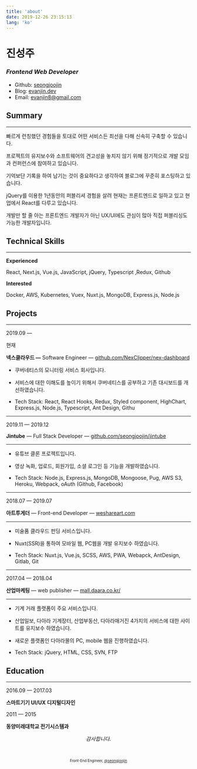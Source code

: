 ```yaml
---
title: 'about'
date: 2019-12-26 23:15:13
lang: 'ko'
---
```


# 진성주

### _Frontend Web Developer_

- Github: [seongjoojin](https://github.com/seongjoojin)
- Blog: [evanjin.dev](https://evanjin.dev/)
- Email: evanjin8@gmail.com

## Summary

---

빠르게 런칭했던 경험들을 토대로 어떤 서비스든 최선을 다해 신속히 구축할 수 있습니다.

프로젝트의 유지보수와 소프트웨어의 견고성을 놓치지 않기 위해 정기적으로 개발 모임과 컨퍼런스에 참여하고 있습니다.

기억보단 기록을 하여 남기는 것이 중요하다고 생각하여 블로그에 꾸준히 포스팅하고 있습니다.

jQuery를 이용한 1년동안의 퍼블리셔 경험을 살려 현재는 프론트엔드로 일하고 있고 현업에서 React를 다루고 있습니다.

개발만 할 줄 아는 프론트엔드 개발자가 아닌 UX/UI에도 관심이 많아 직접 퍼블리싱도 가능한 개발자입니다.

## Technical Skills

---

**Experienced**

React, Next.js, Vue.js, JavaScript, jQuery, Typescript ,Redux, Github

**Interested**

Docker, AWS, Kubernetes, Vuex, Nuxt.js, MongoDB, Express.js, Node.js

## Projects

---

2019.09 —

현재

**넥스클라우드 —** Software Engineer — [github.com/NexClipper/nex-dashboard](https://github.com/NexClipper/nex-dashboard)

- 쿠버네티스의 모니터링 서비스 회사입니다.
- 서비스에 대한 이해도를 높이기 위해서 쿠버네티스를 공부하고 기존 대시보드를 개선하였습니다.

- Tech Stack: React, React Hooks, Redux, Styled component, HighChart, Express.js, Node.js, Typescript, Ant Design, Githu

---

2019.11 — 2019.12

**Jintube** — Full Stack Developer — [github.com/seongjoojin/jintube](https://github.com/seongjoojin/jintube)

---

- 유튜브 클론 프로젝트입니다.
- 영상 녹화, 업로드, 회원가입, 소셜 로그인 등 기능을 개발하였습니다.

- Tech Stack: Node.js, Express.js, MongoDB, Mongoose, Pug, AWS S3, Heroku, Webpack, oAuth (Github, Facebook)

---

2018.07 — 2019.07

**아트투게더** — Front-end Developer — [weshareart.com](https://www.weshareart.com)

---

- 미술품 클라우드 펀딩 서비스입니다.
- Nuxt(SSR)을 통하여 모바일 웹, PC웹을 개발 유지보수 하였습니다.

- Tech Stack: Nuxt.js, Vue.js, SCSS, AWS, PWA, Webapck, AntDesign, Gitlab, Git

---

2017.04 — 2018.04

**산업마케팅** — web publisher — [mall.daara.co.kr/](http://mall.daara.co.kr/)

---

- 기계 거래 플랫폼이 주요 서비스입니다.
- 산업일보, 다아라 기계장터, 산업부동산, 다아라매거진 4가지의 서비스에 대한 사이트를 유지보수 하였습니다.
- 새로운 플랫폼인 다아라몰의 PC, mobile 웹을 진행하였습니다.

- Tech Stack: jQuery, HTML, CSS, SVN, FTP

## Education

---

2016.09 — 2017.03

**스마트기기 UI/UX 디지털디자인**

2011 — 2015

**동양미래대학교 전기시스템과**

<div align="center" class="final">

_감사합니다._

<br/>

<sub><sup>Front-End Engineer, <a href="https://github.com/seongjoojin">@seongjoojin</a></sup></sub>

</div>
